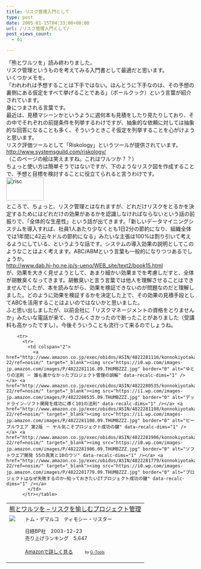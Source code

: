 ```yaml
---
title: リスク管理入門として
type: post
date: 2005-01-15T04:33:08+00:00
url: /リスク管理入門として/
post_views_count:
  - 61

---
```

「熊とワルツを」読み終わりました。  
リスク管理というものを考えてみる入門書として最適だと思います。  
いくつかメモを。  
「われわれは予想することは下手ではない。ほんとうに下手なのは、その予想の裏側にある仮定をすべて挙げることである」（ポールクック）という言葉が紹介されています。  
身につまされる言葉です。  
最近は、見積マシーンかというように週何本も見積をしたり見たりしており、その中でそれぞれの前提条件を列挙するわけですが、抽象的な依頼に対しては抽象的な回答になることも多く、そういうときこそ仮定を列挙することを心がけようと思います。  
リスク評価ツールとして「Riskology」というツールが提供されています。  
<http://www.systemsguild.com/riskology/>  
（このページの絵は笑えますね。これはワルツか？？）  
ちょっと使い方は簡単そうではないですが、下のようなリスク図を作成することで、予想と目標を検討することに役立てられると言うわけです。  
<a href="http://konnokiyotaka.txt-nifty.com/pgblog/images/risc.html" onclick="window.open('http://konnokiyotaka.txt-nifty.com/pgblog/images/risc.html','popup','width=650,height=405,scrollbars=no,resizable=no,toolbar=no,directories=no,location=no,menubar=no,status=no,left=0,top=0'); return false"><img alt="risc" src="https://i0.wp.com/jqinglong.html.xdomain.jp/bimg/risc-thumb.gif?resize=100%2C62" width="100" height="62" border="0" style="margin: 0px 5px 5px 0px;" data-recalc-dims="1" /></a>  
ところで、ちょっと、リスク管理とはなれますが、どれだけリスクをとるかを決定するためにはどれだけの効果があるかを認識しなければならないという話の前振りで、「全体的な生産性」という話が出てきます。「新しいデータマイニングシステムを導入すれば、社員1人あたり少なくとも1日2分の節約になり、組織全体では1年間に42云々ドルの節約になる」みたいな主張は100%は割り引いて考えるようにしている、というような話です。システムの導入効果の説明としてこのようなことはよく考えます。ABC/ABMという言葉も一般的になりつつあるでしょうか。  
<http://www.dab.hi-ho.ne.jp/s-ueno/WEB_site/text2/book15.html>  
が、効果を大きく見せようとして、あまり細かい効果までを考慮しだすと、全体が胡散臭くなってきます。胡散臭いと言う言葉では他人を理解させることはできませんでしたが、本を読みながら、効果を検証できないのが問題なのだと理解しました。どのように効果を検証するかを決定した上で、その効果の見積手段としてABCを活用することはよいのではないかと思いました。  
ふと思い出しましたが、以前会社に「リスクマネージメントの資格をとりませんか」みたいな電話が来て、うさんくさかったので断ったことがありました（受講料も高かったですし）。今後そういうことも流行って来るのでしょうね。

<table  border="0" cellpadding="5">
  <tr>
    <td colspan="2">
      <a href="http://www.amazon.co.jp/exec/obidos/ASIN/4822281868/konnokiyotaka-22/ref=nosim/" target="_blank">熊とワルツを &#8211; リスクを愉しむプロジェクト管理</a>
    </td>
  </tr>
  
  <tr>
    <td valign="top">
      <a href="http://www.amazon.co.jp/exec/obidos/ASIN/4822281868/konnokiyotaka-22/ref=nosim/" target="_blank"><img src="https://i2.wp.com/images-jp.amazon.com/images/P/4822281868.09.MZZZZZZZ.jpg" border="0" data-recalc-dims="1" /></a>
    </td>
    <td valign="top">
      <font size="-1">トム・デマルコ　ティモシー・リスター</p>
      <p>
        日経BP社　2003-12-23<br />売り上げランキング　5,647
      </p>
      <p>
        <a href="http://www.amazon.co.jp/exec/obidos/ASIN/4822281868/konnokiyotaka-22/ref=nosim/" target="_blank">Amazonで詳しく見る</a></font>　　<font size="-2">by <a href="http://www.goodpic.com/mt/aws/">G-Tools</a></font></td> 
        
        <tr>
          <tr>
            <td colspan="2">
              <a href="http://www.amazon.co.jp/exec/obidos/ASIN/4822281116/konnokiyotaka-22/ref=nosim/" target="_blank"><img src="https://i0.wp.com/images-jp.amazon.com/images/P/4822281116.09.THUMBZZZ.jpg" border="0" alt="ゆとりの法則 － 誰も書かなかったプロジェクト管理の誤解" data-recalc-dims="1" /></a> <a href="http://www.amazon.co.jp/exec/obidos/ASIN/4822280535/konnokiyotaka-22/ref=nosim/" target="_blank"><img src="https://i1.wp.com/images-jp.amazon.com/images/P/4822280535.09.THUMBZZZ.jpg" border="0" alt="デッドライン―ソフト開発を成功に導く101の法則" data-recalc-dims="1" /></a> <a href="http://www.amazon.co.jp/exec/obidos/ASIN/4822281108/konnokiyotaka-22/ref=nosim/" target="_blank"><img src="https://i1.wp.com/images-jp.amazon.com/images/P/4822281108.09.THUMBZZZ.jpg" border="0" alt="ピープルウエア 第2版 － ヤル気こそプロジェクト成功の鍵" data-recalc-dims="1" /></a> <a href="http://www.amazon.co.jp/exec/obidos/ASIN/4822281906/konnokiyotaka-22/ref=nosim/" target="_blank"><img src="https://i0.wp.com/images-jp.amazon.com/images/P/4822281906.09.THUMBZZZ.jpg" border="0" alt="ソフトウエア開発 55の真実と10のウソ" data-recalc-dims="1" /></a> <a href="http://www.amazon.co.jp/exec/obidos/ASIN/4822281779/konnokiyotaka-22/ref=nosim/" target="_blank"><img src="https://i0.wp.com/images-jp.amazon.com/images/P/4822281779.09.THUMBZZZ.jpg" border="0" alt="プロジェクトはなぜ失敗するのか―知っておきたいITプロジェクト成功の鍵" data-recalc-dims="1" /></a>
            </td>
          </tr></table>